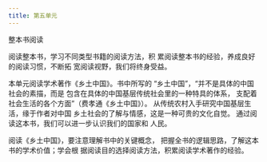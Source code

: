 ```yaml
---
title: 第五单元
---
```


整本书阅读

阅读整本书，学习不同类型书籍的阅读方法，积
累阅读整本书的经验，养成良好的阅读习惯，不断拓
宽阅读视野，我们将终身受益。

本单元阅读学术著作《乡土中国》。书中所写的
“乡土中国”，“并不是具体的中国社会的素描，而是
包含在具体的中国基层传统社会里的一种特具的体系，
支配着社会生活的各个方面”（费孝通《乡土中国》）。
从传统农村入手研究中国基层生活，缘于作者对中国
乡土社会的了解与情感，这是一种可贵的文化自觉。
通过阅读这本书，我们可以进一步认识我们的国家和
人民。

阅读《乡土中国》，要注意理解书中的关键概念，
把握全书的逻辑思路，了解这本书的学术价值；学会根
据阅读目的选择阅读方法，积累阅读学术著作的经验。
